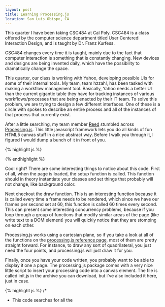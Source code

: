 ```yaml
---
layout: post
title: Learning Processing.js
location: San Luis Obispo, CA
---
```


This quarter I have been taking CSC484 at Cal Poly. CSC484 is a class offered
by the computer science department titled User Centered Interaction Design, and
is taught by Dr. Franz Kurfess.

CSC484 changes every time it is taught, mainly due to the fact that
computer interaction is something that is constantly changing. New devices and
designs are being invented daily, which have the possibility to dramatically
change the space.

This quarter, our class is working with Yahoo, developing possible UIs for some
of their internal tools. My team, team hzzah!, has been tasked with making a
workflow management tool. Basically, Yahoo needs a better UI than the current
gigantic table they have for tracking instances of various workflows/processes
that are being enacted by their IT team. To solve this problem, we are trying
to design a few different interfaces. One of these is a circle with spokes to
describe an entire process and all of the instances of that process that
currently exist.

After a little searching, my team member [Reed](http://reedmorse.com/) stumbled
across [Processing.js](http://processingjs.org/).  This little javascript
framework lets you do all kinds of fun HTML5 canvas stuff in a nice abstract
way. Before I walk you through it, I figured I would dump a bunch of it in
front of you.

{% highlight js %}
   <script type="application/processing">
      Line[] lines;
      int count, radius, offsetx, offsety;
      Line lastActive;

      int areaOfTriangle(int x1, int y1, int x2, int y2, int x3, int y3) {
         int a = ((x3*y2)-(x2*y3));
         int b = ((x3*y1)-(x1*y3));
         int c = ((x2*y1)-(x1*y2));
         return a - b + c;
      }

      int negPosZero(int a) {
         if (a == 0) {
            return 0;
         } else {
            return a > 0 ? 1 : -1;
         }
      }

      /**
       * Class for each process instance
       */
      class Line {
         int x1, y1, x2, y2;
         int x3, y3, x4, y4;
         int length;
         int angle;
         int color;
         int boxwidth = 5; // half of the width of the box

         Line (int l, int t) {
            length = l;
            angle = t;
            update();
         }

         void draw() {
            fill(#C4574E);
            quad(x1, y1, x2, y2, x3, y3, x4, y4);
         }

         void debug() {
         }

         boolean isPointInside(int x, int y) {
            int area1 = negPosZero(areaOfTriangle(x, y, x1, y1, x2, y2));
            int area2 = negPosZero(areaOfTriangle(x, y, x2, y2, x3, y3));
            int area3 = negPosZero(areaOfTriangle(x, y, x3, y3, x4, y4));
            int area4 = negPosZero(areaOfTriangle(x, y, x4, y4, x1, y1));

            return ((area1 == area2) && (area1 == area3) && (area1 == area4));  
         }

         void update() {
            if (isPointInside(mouseX, mouseY)) {
               // We are inside. Change colors fire events, etc.
               changed = !(boxwidth != 20);
               boxwidth = 20;
               lastActive = this; 
            } else {
               changed = !(boxwidth != 5);
               boxwidth = 5;
            }

            if (changed) {
               // Calculate everything
               int a = offsetx;
               int b = offsety;
               int r = radius;
               int t = angle;
               int l = length;

               int mx1 = a  + (r *  cos(t));
               int my1 = b  + (r * -sin(t));
               int mx2 = mx1 + (l *  cos(t));
               int my2 = my1 + (l * -sin(t));

               // Slope our center line
               int s = ((my2 - my1) / (mx2 - mx1));

               // slope of perpendicular line
               int ps = ((-1) / s);

               // differences 
               int dx = sqrt(sq(boxwidth) / (1 + sq(ps))) / 2
               int dy = ps * dx

               // Actualy box boundries
               x1 = mx1 + dx;
               y1 = my1 + dy;
               x4 = mx1 - dx;
               y4 = my1 - dy;

               x2 = mx2 + dx;
               y2 = my2 + dy;
               x3 = mx2 - dx;
               y3 = my2 - dy;
               changed = false;
            }
         }
      }

      // Called once on load
      void setup() {
         frameRate(40);  
         size(400, 400);
         stroke(255);
         smooth();
         count = 50;
         lines = new Line[count];

         offsetx = 200;
         offsety = 200;
         radius = 70;

         for (int i = 0; i < count; i++) {
            lines[i] = new Line(random(100), radians(random(360)));
         }
         lastActive = lines[i-1]; // set the initial last active
      }

      // Called the number of frames per second
      void draw() {
         float x1, y1, x2, y2;

         background(255);
         fill(#8C004E);
         noStroke();

         ellipse(offsetx, offsety, radius*2, radius*2);

         stroke(255);
         strokeWeight(1);

         for (int i = 0; i < count; i++) {
            lines[i].update();
            lines[i].draw();
         }

         // Draw the last active bar last so it sits on top of the rest
         lastActive.update();
         lastActive.draw(); 
      }
   </script>
{% endhighlight %}

Cool right? There are some interesting things to notice about this code. First
of all, when the page is loaded, the setup function is called. This function
should in theory instantiate your classes and set things that probably will not
change, like background color.

Next checkout the draw function. This is an interesting function because it is
called every time a frame needs to be rendered, which since we have our frames
per second set at 60, this function is called 60 times every second. This can
present some interesting concurrency problems, because if you loop through a
group of functions that modify similar areas of the page (like write text to a
DOM element) you will quickly notice that they are stomping on each other.

Processing.js works using a cartesian plane, so if you take a look at all of
the functions on the [processing.js reference page](http://processingjs.org/reference), 
most of them are pretty straight forward. For instance, to draw any sort of
quadrilateral, you just need the four points, and processing.js will just draw
it for you.

Finally, once you have your code written, you probably want to be able to
display it one a page. The processing.js package comes with a very nice little
script to insert your processing code into a canvas element. The file is called
init.js in the archive you can download, but I've also included it here, just
in case.

{% highlight js %}
/*
 * This code searches for all the <script type="application/processing" target="canvasid">
 * in your page and loads each script in the target canvas with the proper id.
 * It is useful to smooth the process of adding Processing code in your page and starting
 * the Processing.js engine.
 */

if ( window.addEventListener ) {
   window.addEventListener("load", function() {
      var scripts = document.getElementsByTagName("script");
      
      for ( var i = 0; i < scripts.length; i++ ) {
         if ( scripts[i].type == "application/processing" ) {
            var src = scripts[i].src, canvas = scripts[i].nextSibling;
   
            if ( src && src.indexOf("#") ) {
               canvas = document.getElementById( src.substr( src.indexOf("#") + 1 ) );
            } else {
               while ( canvas && canvas.nodeName.toUpperCase() != "CANVAS" )
                  canvas = canvas.nextSibling;
            }

            if ( canvas ) {
               Processing(canvas, scripts[i].text);
            }
         }
      }
   }, false);
}
{% endhighlight %}

In reality, that's all you need to know. I've found processing.js a really fun
language to code in, because it works well when using mooTools or jquery or any
other javascript framework. Probably my biggest issue is that I've totally
forgotten how to use trigonometry in the years since highschool, so I've spent
a decent amount of time on
[Wikipedia](http://en.wikipedia.org/wiki/Trigonometry) and
[StackOverflow](http://stackoverflow.com/users/1063/icco) re-learning my maths.

Hasta,  
/Nat

